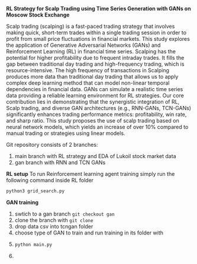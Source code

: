 **RL Strategy for Scalp Trading using Time Series Generation with GANs on Moscow Stock Exchange**

Scalp trading (scalping) is a fast-paced trading strategy that involves making quick, short-term trades within a single trading session in order to profit from small price fluctuations in financial markets. This study explores the application of Generative Adversarial Networks (GANs) and Reinforcement Learning (RL) in financial time series. Scalping has the potential for higher profitability due to frequent intraday trades. It fills the gap between traditional day trading and high-frequency trading, which is resource-intensive. The high frequency of transactions in Scalping produces more data than traditional day trading that allows us to apply complex deep learning method that can model non-linear temporal dependencies in financial data. GANs can simulate a realistic time series data providing a reliable learning environment for RL strategies. Our core contribution lies in demonstrating that the synergistic integration of RL, Scalp trading, and diverse GAN architectures (e.g., RNN-GANs, TCN-GANs) significantly enhances trading performance metrics: profitability, win rate, and sharp ratio. This study proposes the use of scalp trading based on neural network models, which yields an increase of over 10\% compared to manual trading or strategies using linear models.

Git repository consists of 2 branches:
1) main branch with RL strategy and EDA of Lukoil stock market data
2) gan branch with RNN and TCN GANs

**RL setup**
To run Reinforcement learning agent training simply run the following command inside RL folder
```python
python3 grid_search.py
```
**GAN training**
1) swtich to a gan branch ```git checkout gan```
2) clone the branch with ```git clone```
3) drop data csv into tcngan folder
4) choose type of GAN to train and run training in its folder with
5) ```python
   python main.py
6) ``` 
